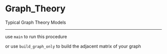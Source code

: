 # Graph_Theory
Typical Graph Theory Models

---

use `main` to run this procedure

or use `build_graph_only` to build the adjacent matrix of your graph
